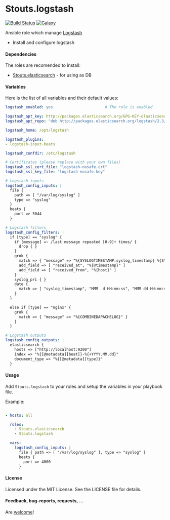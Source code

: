 Stouts.logstash
==============

[![Build Status](http://img.shields.io/travis/Stouts/Stouts.logstash.svg?style=flat-square)](https://travis-ci.org/Stouts/Stouts.logstash)
[![Galaxy](http://img.shields.io/badge/galaxy-Stouts.logstash-blue.svg?style=flat-square)](https://galaxy.ansible.com/list#/roles/1995)

Ansible role which manage [Logstash](http://www.elasticsearch.org/overview/logstash/)

* Install and configure logstash

#### Dependencies

The roles are recomended to install:

* [Stouts.elasticsearch](https://github.com/Stouts/Stouts.elasticsearch) - for using as DB

#### Variables

Here is the list of all variables and their default values:

```yaml
logstash_enabled: yes                       # The role is enabled

logstash_apt_key: http://packages.elasticsearch.org/GPG-KEY-elasticsearch
logstash_apt_repo: "deb http://packages.elasticsearch.org/logstash/2.3/debian stable main"

logstash_home: /opt/logstash

logstash_plugins:
- logstash-input-beats

logstash_confdir: /etc/logstash

# Certificates (please replace with your own files)
logstash_ssl_cert_file: "logstash-nosafe.crt"
logstash_ssl_key_file: "logstash-nosafe.key"

# Logstash inputs
logstash_config_inputs: |
  file {
    path => [ "/var/log/syslog" ]
    type => "syslog"
  }
  beats {
    port => 5044
  }

# Logstash filters
logstash_config_filters: |
  if [type] == "syslog" {
    if [message] =~ /last message repeated [0-9]+ times/ {
      drop { }
    }
    grok {
      match => { "message" => "%{SYSLOGTIMESTAMP:syslog_timestamp} %{SYSLOGHOST:syslog_hostname} %{DATA:syslog_program}(?:\[%{POSINT:syslog_pid}\])?: %{GREEDYDATA:syslog_message}" }
      add_field => [ "received_at", "%{@timestamp}" ]
      add_field => [ "received_from", "%{host}" ]
    }
    syslog_pri { }
    date {
      match => [ "syslog_timestamp", "MMM  d HH:mm:ss", "MMM dd HH:mm:ss" ]
    }
  }

  else if [type] == "nginx" {
    grok {
      match => { "message" => "%{COMBINEDAPACHELOG}" }
    }
  }

# Logstash outputs
logstash_config_outputs: |
  elasticsearch {
    hosts => ["http://localhost:9200"]
    index => "%{[@metadata][beat]}-%{+YYYY.MM.dd}"
    document_type => "%{[@metadata][type]}"
  }
```

#### Usage

Add `Stouts.logstash` to your roles and setup the variables in your playbook file.

Example:

```yaml

- hosts: all

  roles:
    - Stouts.elasticsearch
    - Stouts.logstash

  vars:
    logstash_config_inputs: |
      file { path => [ "/var/log/syslog" ], type => "syslog" }
      beats {
        port => 4000
      }
```

#### License

Licensed under the MIT License. See the LICENSE file for details.

#### Feedback, bug-reports, requests, ...

Are [welcome](https://github.com/Stouts/Stouts.logstash/issues)!
